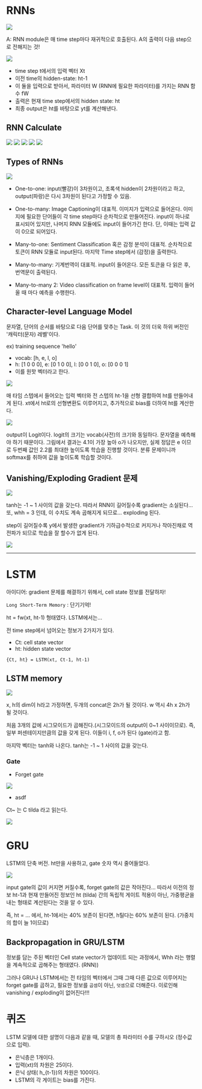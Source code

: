 # RNNs

![](003.PNG)

A: RNN module은 매 time step마다 재귀적으로 호출된다. A의 출력이 다음 step으로 전해지는 것!

![](004.PNG)

- time step t에서의 입력 벡터 Xt
- 이전 time의 hidden-state: ht-1
- 이 둘을 입력으로 받아서, 파라미터 W (RNN에 필요한 파라미터)를 가지는 RNN 함수 fW
- 출력은 현재 time step에서의 hidden state: ht
- 최종 output은 ht를 바탕으로 yt를 계산해낸다.

## RNN Calculate

![](005.PNG)
![](006.PNG)
![](007.PNG)
![](008.PNG)
![](009.PNG)

## Types of RNNs

![](010.PNG)

- One-to-one: input(빨강)이 3차원이고, 초록색 hidden이 2차원이라고 하고, output(파랑)은 다시 3차원이 된다고 가정할 수 있음.

- One-to-many: Image Captioning이 대표적. 이미지가 입력으로 들어온다. 이미지에 필요한 단어들이 각 time step마다 순차적으로 만들어진다. input이 하나로 표시되어 있지만, 나머지 RNN 모듈에도 input이 들어가긴 한다. 단, 이때는 입력 값이 0으로 되어있다.

- Many-to-one: Sentiment Classification 혹은 감정 분석이 대표적. 순차적으로 토큰이 RNN 모듈로 input된다. 마지막 Time step에서 (감정)을 출력한다.

- Many-to-many: 기계번역이 대표적. input이 들어온다. 모든 토큰을 다 읽은 후, 번역문이 출력된다.

- Many-to-many 2: Video classification on frame level이 대표적. 입력이 들어올 때 마다 예측을 수행한다.

## Character-level Language Model

문자열, 단어의 순서를 바탕으로 다음 단어를 맞추는 Task. 이 것의 더욱 하위 버전인 '캐릭터(문자) 레벨'이다.

ex) training sequence 'hello'

- vocab: [h, e, l, o]
- h: [1 0 0 0], e: [0 1 0 0], l: [0 0 1 0], o: [0 0 0 1]
- 이를 원핫 벡터라고 한다.

![](011.PNG)

매 타임 스텝에서 들어오는 입력 벡터와 전 스텝의 ht-1을 선형 결합하여 ht를 만들어내게 된다. xt에서 ht로의 선형변환도 이루어지고, 추가적으로 bias를 더하여 ht를 계산한다.

![](012.PNG)

output이 Logit이다. logit의 크기는 vocab(사전)의 크기와 동일하다. 문자열을 예측해야 하기 때문이다. 그림에서 결과는 4.1이 가장 높아 o가 나오지만, 실제 정답은 e 이므로 두번째 값인 2.2를 최대한 높이도록 학습을 진행할 것이다. 분류 문제이니까 softmax를 취하여 값을 높이도록 학습할 것이다.

## Vanishing/Exploding Gradient 문제

![](013.PNG)

tanh는 -1 ~ 1 사이의 값을 갖는다. 따라서 RNN이 길어질수록 gradient는 소실된다... 또, whh = 3 인데, 이 수치도 계속 곱해지게 되므로... exploding 된다.

step이 길어질수록 y에서 발생한 gradient가 기하급수적으로 커지거나 작아진채로 역전파가 되므로 학습을 잘 할수가 없게 된다.

![](014.gif)

<hr>

# LSTM

아이디어: gradient 문제를 해결하기 위해서, cell state 정보를 전달하자!

`Long Short-Term Memory` : 단기기억!

ht = fw(xt, ht-1) 형태였다. LSTM에서는...

전 time step에서 넘어오는 정보가 2가지가 있다.

- Ct: cell state vector
- ht: hidden state vector

`{Ct, ht} = LSTM(xt, Ct-1, ht-1)`

## LSTM memory

![](015.PNG)

x, h의 dim이 h라고 가정하면, 두개의 concat은 2h가 될 것이다. w 역시 4h x 2h가 될 것이다.

처음 3개의 값에 시그모이드가 곱해진다.(시그모이드의 output이 0~1 사이이므로). 즉, 일부 퍼센테이지만큼의 값을 갖게 된다. 이들이 i, f, o가 된다 (gate)라고 함.

마지막 벡터는 tanh와 나온다. tanh는 -1 ~ 1 사이의 값을 갖는다.

### Gate

- Forget gate

![](016.PNG)

- asdf

Ct~ 는 C tilda 라고 읽는다.

![](017.PNG)

# GRU

LSTM의 단축 버전. ht만을 사용하고, gate 숫자 역시 줄어들었다.

![](018.PNG)

input gate의 값이 커지면 커질수록, forget gate의 값은 작아진다... 따라서 이전의 정보 ht-1과 현재 만들어진 정보인 ht (tilda) 간의 독립적 게이트 적용이 아닌, 가중평균을 내는 형태로 계산된다는 것을 알 수 있다.

즉, ht = ... 에서, ht-1에서는 40% 보존이 된다면, h틸다는 60% 보존이 된다. (가중치의 합이 늘 1이므로)

## Backpropagation in GRU/LSTM

정보를 담는 주된 벡터인 Cell state vector가 업데이트 되는 과정에서, Whh 라는 행렬을 계속적으로 곱해주는 형태였다. (RNN))

그러나 GRU나 LSTM에서는 전 타임의 벡터에서 그때 그때 다른 값으로 이루어지는 forget gate를 곱하고, 필요한 정보를 `곱셈`이 아닌, `덧셈`으로 더해준다. 이로인해 vanishing / exploding이 없어진다!!!

# 퀴즈

LSTM 모델에 대한 설명이 다음과 같을 때, 모델의 총 파라미터 수를 구하시오 (정수값으로 입력).

- 은닉층은 1개이다.
- 입력(xt)의 차원은 25이다.
- 은닉 상태( h\_{t-1})의 차원은 100이다.
- LSTM의 각 게이트는 bias를 가진다.
